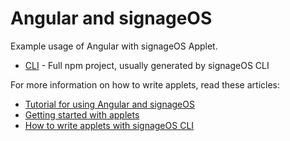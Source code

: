 # Angular and signageOS

Example usage of Angular with signageOS Applet.

* [CLI](cli-applet) - Full npm project, usually generated by signageOS CLI

For more information on how to write applets, read these articles:

* [Tutorial for using Angular and signageOS](https://docs.signageos.io/hc/en-us/articles/4405238018834)
* [Getting started with applets](https://docs.signageos.io/hc/en-us/articles/4405068855570-Introduction-to-Applets)
* [How to write applets with signageOS CLI](https://docs.signageos.io/hc/en-us/articles/4405070294674)
